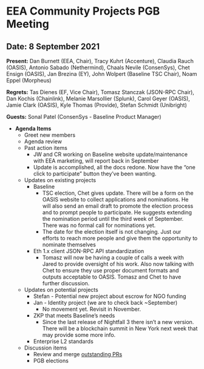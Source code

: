 # EEA Community Projects PGB Meeting

## Date:  8 September 2021

**Present:** Dan Burnett (EEA, Chair), Tracy Kuhrt (Accenture), Claudia Rauch (OASIS), Antonio Sabado (Nethermind),  Chaals Nevile (ConsenSys), Chet Ensign (OASIS), Jan Brezina (EY), John Wolpert (Baseline TSC Chair), Noam Eppel (Morpheus)

**Regrets:** Tas Dienes (EF, Vice Chair), Tomasz Stanczak (JSON-RPC Chair), Dan Kochis (Chainlink), Melanie Marsollier (Splunk), Carol Geyer (OASIS), Jamie Clark (OASIS), Kyle Thomas (Provide), Stefan Schmidt (Unibright)

**Guests:** Sonal Patel (ConsenSys - Baseline Product Manager)

* **Agenda Items**
  * Greet new members
  * Agenda review
  * Past action items
    * JW and CR working on Baseline website update/maintenance with EEA marketing, will report back in September
    * Update is accomplished, all the docs redone.  Now have the “one click to participate” button they’ve been wanting.
  * Updates on existing projects
    * Baseline
      * TSC election, Chet gives update. There will be a form on the OASIS website to collect applications and nominations. He will also send an email draft to promote the election process and to prompt people to participate. He suggests extending the nomination period until the third week of September. There was no formal call for nominations yet.
      * The date for the election itself is not changing. Just our efforts to reach more people and give them the opportunity to nominate themselves
    * Eth 1.x client JSON-RPC API standardization
      * Tomasz will now be having a couple of calls a week with Jared to provide oversight of his work. Also now talking with Chet to ensure they use proper document formats and outputs acceptable to OASIS. Tomasz and Chet to have further discussion.
  * Updates on potential projects
    * Stefan - Potential new project about escrow for NGO funding
    * Jan - Identity project (we are to check back ~September)
      * No movement yet. Revisit in November.
    * ZKP that meets Baseline’s needs
      * Since the last release of Nightfall 3 there isn’t a new version.  There will be a blockchain summit in New York next week that may provide some more info.
    * Enterprise L2 standards
  * Discussion items
    * Review and merge [outstanding PRs](https://github.com/ethereum-oasis/oasis-open-project/pulls)
    * PGB elections
